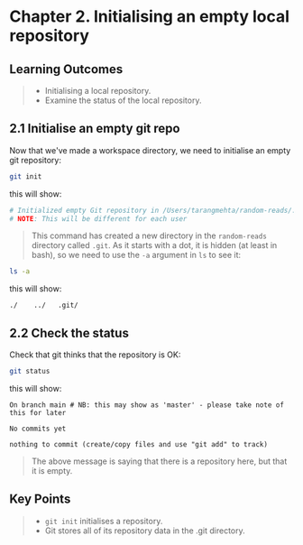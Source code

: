# Chapter 2. Initialising an empty local repository

## Learning Outcomes
> - Initialising a local repository.
> - Examine the status of the local repository.

## 2.1 Initialise an empty git repo
Now that we've made a workspace directory, we need to initialise an empty git repository:

~~~bash
git init
~~~
this will show:
~~~bash
# Initialized empty Git repository in /Users/tarangmehta/random-reads/.git/
# NOTE: This will be different for each user
~~~

> This command has created a new directory in the `random-reads` directory called `.git`.
> As it starts with a dot, it is hidden (at least in bash), so we need to use the `-a` argument in `ls` to see it:

~~~bash
ls -a
~~~
this will show:
~~~console
./    ../   .git/
~~~

## 2.2 Check the status
Check that git thinks that the repository is OK:

~~~bash
git status
~~~
this will show:
~~~console
On branch main # NB: this may show as 'master' - please take note of this for later

No commits yet

nothing to commit (create/copy files and use "git add" to track)
~~~

> The above message is saying that there is a repository here, but that it is empty.

## Key Points
> - `git init` initialises a repository.
> - Git stores all of its repository data in the .git directory.

